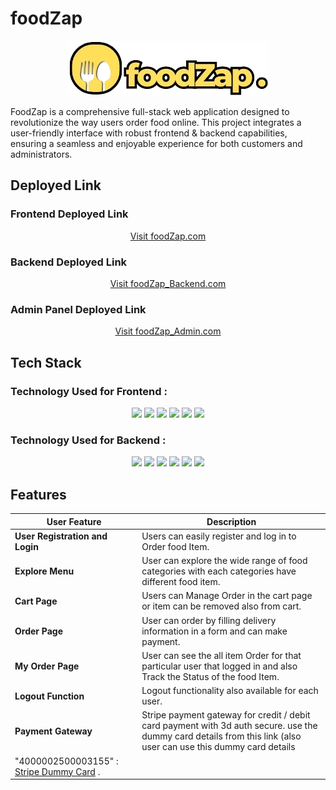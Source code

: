 # foodZap
<div align="center"> 
  <img src="./frontend/src/assets/logo1.png" alt="foodZap.com Logo">
</div>


FoodZap is a comprehensive full-stack web application designed to revolutionize the way users order food online. This project integrates a user-friendly interface with robust frontend & backend capabilities, ensuring a seamless and enjoyable experience for both customers and administrators.

## Deployed Link 

### Frontend Deployed Link
<div align="center">
  <a href="https://foodzap.onrender.com/" target="_blank">Visit foodZap.com</a>
</div>

### Backend Deployed Link
<div align="center">
  <a href="https://foodzap-backend.onrender.com/" target="_blank">Visit foodZap_Backend.com</a>
</div>

### Admin Panel Deployed Link
<div align="center">
  <a href="https://foodzap-admin.onrender.com/" target="_blank">Visit foodZap_Admin.com</a>
</div>

## Tech Stack

### Technology Used for Frontend :
<div align="center">
  <img src="https://img.shields.io/badge/JavaScript-323330?style=for-the-badge&logo=javascript&logoColor=F7DF1E" />
   <img src="https://img.shields.io/badge/CSS3-1572B6?style=for-the-badge&logo=css3&logoColor=white" />
     <img src="https://img.shields.io/badge/React-20232A?style=for-the-badge&logo=react&logoColor=61DAFB" />
   <img src="https://img.shields.io/badge/axios-671ddf?&style=for-the-badge&logo=axios&logoColor=white" /> 
   <img src="https://img.shields.io/badge/React_Router-CA4245?style=for-the-badge&logo=react-router&logoColor=white" /> 
   <img src="https://img.shields.io/badge/Render-46E3B7?style=for-the-badge&logo=render&logoColor=white" />
</div>

### Technology Used for Backend :
<div align="center">  
 <img src="https://img.shields.io/badge/Node%20js-339933?style=for-the-badge&logo=nodedotjs&logoColor=white" />
  <img src="https://img.shields.io/badge/Express%20js-000000?style=for-the-badge&logo=express&logoColor=white" />
  <img src="https://img.shields.io/badge/MongoDB-4EA94B?style=for-the-badge&logo=mongodb&logoColor=white" />
  <img src="https://img.shields.io/badge/Stripe-626CD9?style=for-the-badge&logo=Stripe&logoColor=white" />
  <img src="https://img.shields.io/badge/JWT-000000?style=for-the-badge&logo=JSON%20web%20tokens&logoColor=white" />
   <img src="https://img.shields.io/badge/Render-46E3B7?style=for-the-badge&logo=render&logoColor=white" />
</div>

## Features

|User Feature                        | Description                                                                                             |
| ---------------------------------- | --------------------------------------------------------------------------------------------------------|
| **User Registration and Login**    | Users can easily register and log in to Order food Item.                                                |
| **Explore Menu**                   | User can explore the wide range of food categories with each categories have different food item.       |                |
| **Cart Page**                      | Users can Manage Order in the cart page or item can be removed also from cart.                          |
| **Order Page**                     | User can order by filling delivery information in a form and can make payment.                          |
| **My Order Page**                  | User can see the all item Order for that particular user that logged in and also Track the Status of the food Item.|
| **Logout Function**                | Logout functionality also available for each user.|
| **Payment Gateway**                | Stripe payment gateway for credit / debit card payment with 3d auth secure. use the dummy card details from this link (also user can use this dummy card details 
                                     "4000002500003155" : <a href="https://docs.stripe.com/testing#regulatory-cards" target="_blank">Stripe Dummy Card</a> .|
                                     


